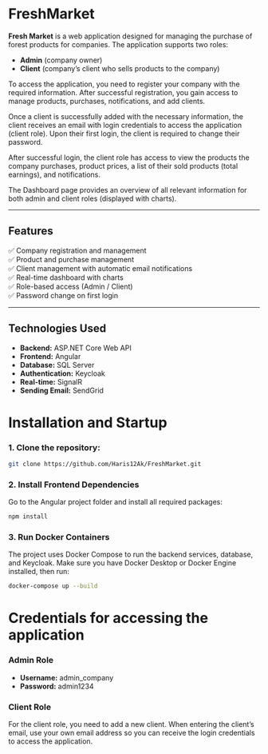 # FreshMarket
**Fresh Market** is a web application designed for managing the purchase of forest products for companies. 
The application supports two roles:
- **Admin** (company owner)
- **Client** (company’s client who sells products to the company)

To access the application, you need to register your company with the required information. After successful registration, you gain access to manage products, purchases, notifications, and add clients.

Once a client is successfully added with the necessary information, the client receives an email with login credentials to access the application (client role). Upon their first login, the client is required to change their password.

After successful login, the client role has access to view the products the company purchases, product prices, a list of their sold products (total earnings), and notifications.

The Dashboard page provides an overview of all relevant information for both admin and client roles (displayed with charts).

---

## Features
✅ Company registration and management  
✅ Product and purchase management  
✅ Client management with automatic email notifications  
✅ Real-time dashboard with charts  
✅ Role-based access (Admin / Client)  
✅ Password change on first login 

---

## Technologies Used
- **Backend:** ASP.NET Core Web API  
- **Frontend:** Angular  
- **Database:** SQL Server  
- **Authentication:** Keycloak  
- **Real-time:** SignalR  
- **Sending Email:** SendGrid

# Installation and Startup

### 1. Clone the repository:

```bash
git clone https://github.com/Haris12Ak/FreshMarket.git
```

### 2. Install Frontend Dependencies

Go to the Angular project folder and install all required packages:

```bash
npm install
```

### 3. Run Docker Containers

The project uses Docker Compose to run the backend services, database, and Keycloak.
Make sure you have Docker Desktop or Docker Engine installed, then run:

```bash
docker-compose up --build
```

# Credentials for accessing the application

### Admin Role
- **Username:** admin_company
- **Password:** admin1234

### Client Role
For the client role, you need to add a new client.
When entering the client’s email, use your own email address so you can receive the login credentials to access the application.